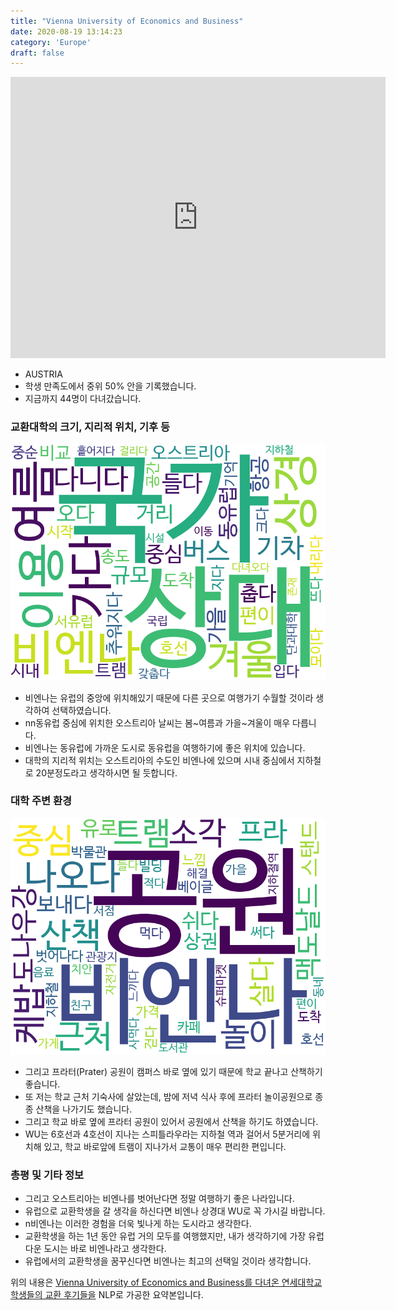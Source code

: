 ```yaml
---
title: "Vienna University of Economics and Business"
date: 2020-08-19 13:14:23
category: 'Europe'
draft: false
---
```


<iframe
width="600"
height="450"
frameborder="0" style="border:0"
src="https://www.google.com/maps/embed/v1/place?key=AIzaSyC9e1AME-pVmWC4hBpFdu5S4dKzyepa3HQ&q=Vienna+University+of+Economics+and+Business&center=48.2134275,16.4084666&zoom=14" allowfullscreen>
</iframe>

* AUSTRIA
* 학생 만족도에서 중위 50% 안을 기록했습니다.
* 지금까지 44명이 다녀갔습니다. 

### 교환대학의 크기, 지리적 위치, 기후 등

![gen_info-WordCloud](../univ_wordclouds_okt/gen_info/AT000006_gen_info_okt.png)

* 비엔나는 유럽의 중앙에 위치해있기 때문에 다른 곳으로 여행가기 수월할 것이라 생각하여 선택하였습니다.
* nn동유럽 중심에 위치한 오스트리아 날씨는 봄~여름과 가을~겨울이 매우 다릅니다.
* 비엔나는 동유럽에 가까운 도시로 동유럽을 여행하기에 좋은 위치에 있습니다.
* 대학의 지리적 위치는 오스트리아의 수도인 비엔나에 있으며 시내 중심에서 지하철로 20분정도라고 생각하시면 될 듯합니다.


### 대학 주변 환경

![env_info-WordCloud](../univ_wordclouds_okt/env_info/AT000006_env_info_okt.png)

* 그리고 프라터(Prater) 공원이 캠퍼스 바로 옆에 있기 때문에 학교 끝나고 산책하기 좋습니다.
* 또 저는 학교 근처 기숙사에 살았는데, 밤에 저녁 식사 후에 프라터 놀이공원으로 종종 산책을 나가기도 했습니다.
* 그리고 학교 바로 옆에 프라터 공원이 있어서 공원에서 산책을 하기도 하였습니다.
* WU는 6호선과 4호선이 지나는 스피틀라우라는 지하철 역과 걸어서 5분거리에 위치해 있고, 학교 바로앞에 트램이 지나가서 교통이 매우 편리한 편입니다.


### 총평 및 기타 정보 
* 그리고 오스트리아는 비엔나를 벗어난다면 정말 여행하기 좋은 나라입니다.
* 유럽으로 교환학생을 갈 생각을 하신다면 비엔나 상경대 WU로 꼭 가시길 바랍니다.
* n비엔나는 이러한 경험을 더욱 빛나게 하는 도시라고 생각한다.
* 교환학생을 하는 1년 동안 유럽 거의 모두를 여행했지만, 내가 생각하기에 가장 유럽다운 도시는 바로 비엔나라고 생각한다.
* 유럽에서의 교환학생을 꿈꾸신다면 비엔나는 최고의 선택일 것이라 생각합니다.


위의 내용은 [Vienna University of Economics and Business를 다녀온 연세대학교 학생들의 교환 후기들을](http://oia.yonsei.ac.kr/partner/expReport.asp?ucode=AT000006&bgbn=A) NLP로 가공한 요약본입니다. 
